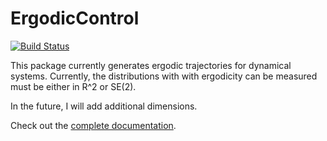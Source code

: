 # ErgodicControl

[![Build Status](https://travis-ci.org/dressel/ErgodicControl.jl.svg?branch=master)](https://travis-ci.org/dressel/ErgodicControl.jl)

This package currently generates ergodic trajectories for dynamical systems.
Currently, the distributions with with ergodicity can be measured must be either in R^2 or SE(2).

In the future, I will add additional dimensions.

Check out the [complete documentation](http://ergodiccontroljl.readthedocs.io/en/latest/index.html).


